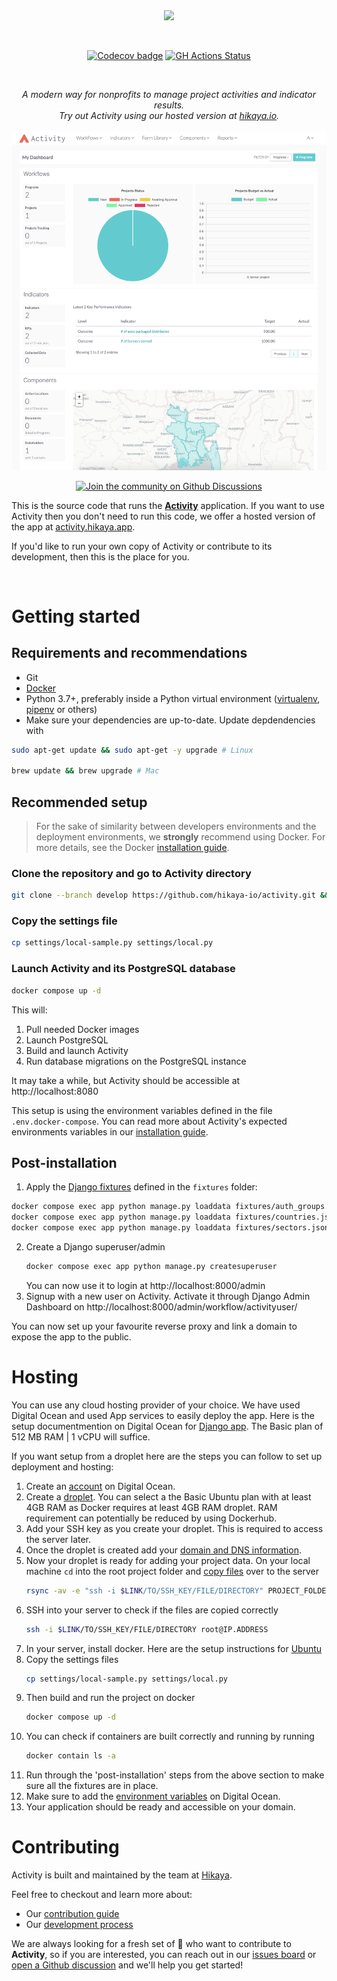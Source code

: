 <br/>
<br/>
<p align="center">
  <img src="https://s3.hikaya.io/activity/activity-wordmark.png" height="45" />
</p>

<br/>
<p align="center">
  <a href="https://codecov.io/gh/hikaya-io/activity"><img src="https://codecov.io/gh/hikaya-io/activity/branch/dev/graph/badge.svg" alt="Codecov badge" /></a>
  <a href='https://github.com/hikaya-io/activity/workflows/Activity/badge.svg'><img src='https://github.com/hikaya-io/activity/workflows/Activity/badge.svg' alt='GH Actions Status' /></a>
</p>

<br/>
<p align="center">
  <i>A modern way for nonprofits to manage project activities and indicator results.<br/>Try out Activity using our hosted version at <a href="https://hikaya.io">hikaya.io</a>.</i>
  <br/>
  <br/>
  <img src="static/img/activity_home.png" alt="Activity" width="800" />
</p>
<p align="center">
  <a href="https://github.com/hikaya-io/activity/discussions" rel="nofollow"><img src="https://img.shields.io/badge/join%20the%20community-in%20Discussions&?style=for-the-badge&logo=github&color=4B3EF9" alt="Join the community on Github Discussions"/></a>
</p>

This is the source code that runs the [**Activity**](https://hikaya.io/index#content4-8) application. If you want to use Activity then you don't need to run this code, we offer a hosted version of the app at [activity.hikaya.app](https://activity.hikaya.app).

If you'd like to run your own copy of Activity or contribute to its development, then this is the place for you.

<br/>

# Getting started

## Requirements and recommendations

- Git
- [Docker](https://docs.docker.com/get-docker/)
- Python 3.7+, preferably inside a Python virtual environment ([virtualenv](https://virtualenv.pypa.io/en/latest/), [pipenv](https://pipenv.pypa.io/en/latest/) or others)
- Make sure your dependencies are up-to-date. Update depdendencies with
```bash
sudo apt-get update && sudo apt-get -y upgrade # Linux

brew update && brew upgrade # Mac
```

## Recommended setup

> For the sake of similarity between developers environments and the deployment environments, we **strongly** recommend using Docker. For more details, see the Docker [installation guide](https://docs.docker.com/engine/install/).

### Clone the repository and go to Activity directory

```bash
git clone --branch develop https://github.com/hikaya-io/activity.git && cd activity
```

### Copy the settings file
```bash
cp settings/local-sample.py settings/local.py
```
### Launch Activity and its PostgreSQL database
```bash
docker compose up -d
```

This will:

1. Pull needed Docker images
2. Launch PostgreSQL
3. Build and launch Activity
4. Run database migrations on the PostgreSQL instance

It may take a while, but Activity should be accessible at http://localhost:8080

This setup is using the environment variables defined in the file `.env.docker-compose`.
You can read more about Activity's expected environments variables in our [installation guide](./docs/installation.md#envvars).

## Post-installation

1. Apply the [Django fixtures](https://docs.djangoproject.com/en/3.2/howto/initial-data/#providing-data-with-fixtures) defined in the `fixtures` folder:

```bash
docker compose exec app python manage.py loaddata fixtures/auth_groups.json  # Add authorization groups
docker compose exec app python manage.py loaddata fixtures/countries.json  # Add countries
docker compose exec app python manage.py loaddata fixtures/sectors.json  # Add sectors
```

2. Create a Django superuser/admin
   ```bash
   docker compose exec app python manage.py createsuperuser
   ```
   You can now use it to login at http://localhost:8000/admin
3. Signup with a new user on Activity. Activate it through Django Admin Dashboard on http://localhost:8000/admin/workflow/activityuser/

You can now set up your favourite reverse proxy and link a domain to expose the app to the public.

# Hosting

You can use any cloud hosting provider of your choice. 
We have used Digital Ocean and used App services to easily deploy the app. Here is the setup documentmention on Digital Ocean for [Django app](https://docs.digitalocean.com/products/app-platform/getting-started/sample-apps/django/). The Basic plan of 512 MB RAM | 1 vCPU will suffice.

If you want setup from a droplet here are the steps you can follow to set up deployment and hosting:

1. Create an [account](https://cloud.digitalocean.com/registrations/new) on Digital Ocean.
2. Create a [droplet](https://docs.digitalocean.com/products/droplets/how-to/create/). You can select a the Basic Ubuntu plan with at least 4GB RAM as Docker requires at least 4GB RAM droplet. RAM requirement can potentially be reduced by using Dockerhub.
3. Add your SSH key as you create your droplet. This is required to access the server later.
4. Once the droplet is created add your [domain and DNS information](https://docs.digitalocean.com/products/networking/dns/getting-started/quickstart/).
5. Now your droplet is ready for adding your project data. On your local machine `cd` into the root project folder and [copy files](https://www.digitalocean.com/community/tutorials/how-to-use-rsync-to-sync-local-and-remote-directories) over to the server
   ```bash
   rsync -av -e "ssh -i $LINK/TO/SSH_KEY/FILE/DIRECTORY" PROJECT_FOLDER_NAME root@IP.ADDRESS:/root
   ```
6. SSH into your server to check if the files are copied correctly
   ```bash
   ssh -i $LINK/TO/SSH_KEY/FILE/DIRECTORY root@IP.ADDRESS
   ```
7. In your server, install docker. Here are the setup instructions for [Ubuntu](https://docs.docker.com/engine/install/ubuntu/)
8. Copy the settings files
   ```bash
   cp settings/local-sample.py settings/local.py
   ```
9. Then build and run the project on docker
    ```bash
    docker compose up -d
    ```
10. You can check if containers are built correctly and running by running
    ```bash
    docker contain ls -a
    ```
11. Run through the 'post-installation' steps from the above section to make sure all the fixtures are in place.
12. Make sure to add the [environment variables](https://docs.digitalocean.com/glossary/environment-variable/) on Digital Ocean.
13. Your application should be ready and accessible on your domain.

# Contributing

Activity is built and maintained by the team at [Hikaya](https://hikaya.io/team).

Feel free to checkout and learn more about:

- Our [contribution guide](./CONTRIBUTING.md)
- Our [development process](https://team.hikaya.io/start/development-process.html)

We are always looking for a fresh set of :eyes: who want to contribute to **Activity**, so if you are interested, you can reach out in our [issues board](https://github.com/hikaya-io/activity/issues) or [open a Github discussion](https://github.com/hikaya-io/activity/discussions) and we'll help you get started!

